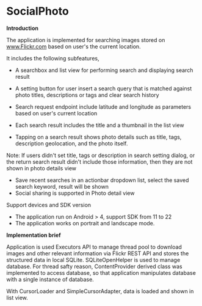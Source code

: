 SocialPhoto
===========

**Introduction**

The application is implemented for searching images stored on www.Flickr.com based on user's the current location. 

It includes the following subfeatures,

- A searchbox and list view for performing search and displaying search result

- A setting button for user insert a search query that is matched against photo titles, descriptions or tags and clear search history

- Search request endpoint include latitude and longitude as parameters based on user's current location

- Each search result includes the title and a thumbnail in the list view

- Tapping on a search result shows photo details such as title, tags, description geolocation, and the photo itself.

Note: If users didn't set title, tags or description in search setting dialog, or the return search result didn't include those information,
then they are not shown in photo details view

- Save recent searches in an actionbar dropdown list, select the saved search keyword, result will be shown
- Social sharing is supported in Photo detail view 


Support devices and SDK version
- The application run on Android > 4, support SDK from 11 to 22
- The application works on portrait and landscape mode.

**Implementation brief**

Application is used Executors API to manage thread pool to download images and other relevant information via Flickr REST API and stores the structured data in local SQLite. SQLiteOpenHelper is used to manage database. For thread safty reason, ContentProvider derived class was implemented to access database, so that application manipulates database with a single instance of database. 

With CursorLoader and SimpleCursorAdapter, data is loaded and shown in list view.

